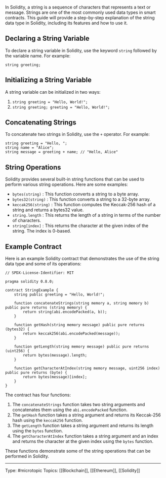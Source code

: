
In Solidity, a string is a sequence of characters that represents a text or message. Strings are one of the most commonly used data types in smart contracts. This guide will provide a step-by-step explanation of the string data type in Solidity, including its features and how to use it.

## Declaring a String Variable

To declare a string variable in Solidity, use the keyword `string` followed by the variable name. For example:

```solidity
string greeting;
```

## Initializing a String Variable

A string variable can be initialized in two ways:

1.  `string greeting = "Hello, World!";`
2.  `string greeting; greeting = "Hello, World!";`

## Concatenating Strings

To concatenate two strings in Solidity, use the `+` operator. For example:
```solidity
string greeting = "Hello, ";
string name = "Alice";
string message = greeting + name; // "Hello, Alice"
```

## String Operations

Solidity provides several built-in string functions that can be used to perform various string operations. Here are some examples:

-   `bytes(string)` : This function converts a string to a byte array.
-   `bytes32(string)` : This function converts a string to a 32-byte array.
-   `keccak256(string)` : This function computes the Keccak-256 hash of a string and returns a bytes32 value.
-   `string.length` : This returns the length of a string in terms of the number of characters.
-   `string[index]` : This returns the character at the given index of the string. The index is 0-based.

## Example Contract

Here is an example Solidity contract that demonstrates the use of the string data type and some of its operations:

```solidity
// SPDX-License-Identifier: MIT

pragma solidity 0.8.0;

contract StringExample {
    string public greeting = "Hello, World!";

    function concatenateStrings(string memory a, string memory b) public pure returns (string memory) {
        return string(abi.encodePacked(a, b));
    }

    function getHash(string memory message) public pure returns (bytes32) {
        return keccak256(abi.encodePacked(message));
    }

    function getLength(string memory message) public pure returns (uint256) {
        return bytes(message).length;
    }

    function getCharacterAtIndex(string memory message, uint256 index) public pure returns (byte) {
        return bytes(message)[index];
    }
}

```

The contract has four functions:

1.  The `concatenateStrings` function takes two string arguments and concatenates them using the `abi.encodePacked` function.
2.  The `getHash` function takes a string argument and returns its Keccak-256 hash using the `keccak256` function.
3.  The `getLength` function takes a string argument and returns its length using the `bytes` function.
4.  The `getCharacterAtIndex` function takes a string argument and an index and returns the character at the given index using the `bytes` function.

These functions demonstrate some of the string operations that can be performed in Solidity.

___
Type: #microtopic 
Topics: [[Blockchain]], [[Ethereum]], [[Solidity]]

